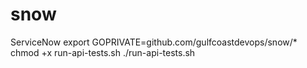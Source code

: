 # snow
ServiceNow
export GOPRIVATE=github.com/gulfcoastdevops/snow/*
chmod +x run-api-tests.sh
 ./run-api-tests.sh

